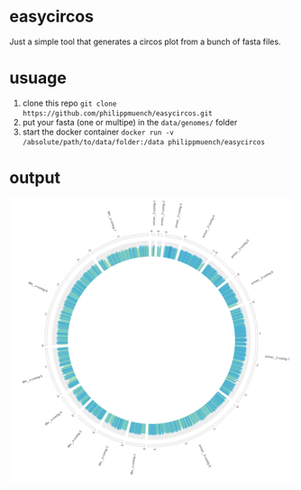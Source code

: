 # easycircos

Just a simple tool that generates a circos plot from a bunch of fasta files.

# usuage
1. clone this repo `git clone https://github.com/philippmuench/easycircos.git`
2. put your fasta (one or multipe) in the `data/genomes/` folder
2. start the docker container `docker run -v /absolute/path/to/data/folder:/data philippmuench/easycircos`

# output
![image](data/output/circos.png)

